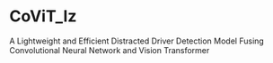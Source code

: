 # CoViT_lz
A Lightweight and Efficient Distracted Driver  Detection Model Fusing Convolutional Neural  Network and Vision Transformer
